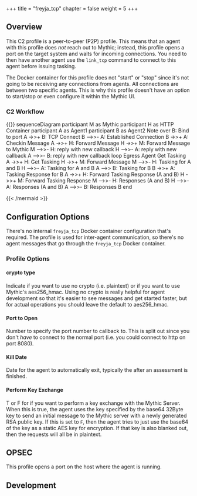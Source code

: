 +++
title = "freyja_tcp"
chapter = false
weight = 5
+++

## Overview
This C2 profile is a peer-to-peer (P2P) profile. This means that an agent with this profile does _not_ reach out to Mythic; instead, this profile opens a port on the target system and waits for incoming connections. You need to then have another agent use the `link_tcp` command to connect to this agent before issuing tasking.

The Docker container for this profile does not "start" or "stop" since it's not going to be receiving any connections from agents. All connections are between two specific agents. This is why this profile doesn't have an option to start/stop or even configure it within the Mythic UI.

### C2 Workflow
{{<mermaid>}}
sequenceDiagram
   participant M as Mythic
   participant H as HTTP Container
   participant A as Agent1
   participant B as Agent2
   Note over B: Bind to port
   A ->>+ B: TCP Connect
   B -->>- A: Established Connection
   B ->>+ A: Checkin Message
   A ->>+ H: Forward Message
   H ->>+ M: Forward Message to Mythic
   M -->>- H: reply with new callback
   H -->>- A: reply with new callback
   A -->>- B: reply with new callback
   loop Egress Agent Get Tasking
   A ->>+ H: Get Tasking
   H ->>+ M: Forward Message
   M -->>- H: Tasking for A and B
   H -->>- A: Tasking for A and B
   A -->> B: Tasking for B
   B ->>+ A: Tasking Response for B
   A ->>+ H: Forward Tasking Response (A and B)
   H ->>+ M: Forward Tasking Response
   M -->>- H: Responses (A and B)
   H -->>- A: Responses (A and B)
   A -->>- B: Responses B
   end

{{< /mermaid >}}


## Configuration Options
There's no internal `freyja_tcp` Docker container configuration that's required. The profile is used for inter-agent communication, so there's no agent messages that go through the `freyja_tcp` Docker container.

### Profile Options
#### crypto type
Indicate if you want to use no crypto (i.e. plaintext) or if you want to use Mythic's aes256_hmac. Using no crypto is really helpful for agent development so that it's easier to see messages and get started faster, but for actual operations you should leave the default to aes256_hmac.

#### Port to Open
Number to specify the port number to callback to. This is split out since you don't _have_ to connect to the normal port (i.e. you could connect to http on port 8080).

#### Kill Date
Date for the agent to automatically exit, typically the after an assessment is finished.

#### Perform Key Exchange
T or F for if you want to perform a key exchange with the Mythic Server. When this is true, the agent uses the key specified by the base64 32Byte key to send an initial message to the Mythic server with a newly generated RSA public key. If this is set to `F`, then the agent tries to just use the base64 of the key as a static AES key for encryption. If that key is also blanked out, then the requests will all be in plaintext.

## OPSEC

This profile opens a port on the host where the agent is running.

## Development

